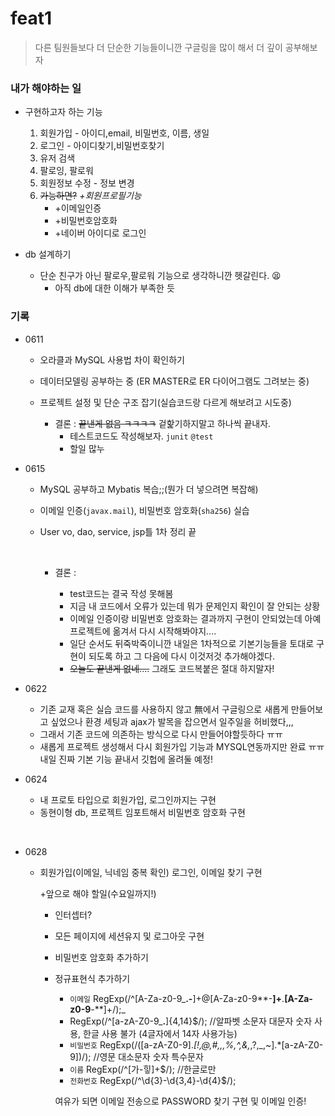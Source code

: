 # feat1

> 다른 팀원들보다 더 단순한 기능들이니깐 구글링을 많이 해서 더 깊이 공부해보자



### 내가 해야하는 일



* 구현하고자 하는 기능 
  1. 회원가입 - 아이디,email, 비밀번호, 이름, 생일  
  2. 로그인 - 아이디찾기,비밀번호찾기
  3. 유저 검색 
  4. 팔로잉, 팔로워 
  5. 회원정보 수정 - 정보 변경 
  6. ~~가능하면?~~ *+회원프로필기능* 
     * +이메일인증
     * +비밀번호암호화
     * +네이버 아이디로 로그인



* db 설계하기
  * 단순 친구가 아닌 팔로우,팔로워 기능으로 생각하니깐 헷갈린다. :tired_face:
    * 아직 db에 대한 이해가 부족한 듯 



### 기록

* 0611
  * 오라클과  MySQL 사용법 차이 확인하기 

  * 데이터모델링 공부하는 중 (ER MASTER로 ER 다이어그램도 그려보는 중)

  * 프로젝트 설정 및 단순 구조 잡기(실습코드랑 다르게 해보려고 시도중) 

    

    * 결론 : ~~끝낸게 없음 ㅋㅋㅋㅋ~~ 겉핥기하지말고 하나씩 끝내자. 
      * 테스트코드도 작성해보자. `junit` `@test` 
      * 할일 많누

* 0615

  * MySQL 공부하고 Mybatis 복습;;(뭔가 더 넣으려면 복잡해)

  * 이메일 인증(`javax.mail`), 비밀번호 암호화(`sha256`) 실습

  * User vo, dao, service, jsp틀 1차 정리 끝 

    ​		

    * 결론 : 

      * test코드는 결국 작성 못해봄
      * 지금 내 코드에서 오류가 있는데 뭐가 문제인지 확인이 잘 안되는 상황
      * 이메일 인증이랑 비밀번호 암호화는 결과까지 구현이 안되었는데 아예 프로젝트에 옮겨서 다시 시작해봐야지.... 
      * 일단 순서도 뒤죽박죽이니깐 내일은 1차적으로 기본기능들을 토대로 구현이 되도록 하고 그 다음에 다시 이것저것 추가해야겠다.
      * ~~오늘도 끝낸게 없네....~~ 그래도 코드복붙은 절대 하지말자! 



* 0622 
  * 기존 교재 혹은 실습 코드를 사용하지 않고 無에서 구글링으로 새롭게 만들어보고 싶었으나 환경 세팅과 ajax가 발목을 잡으면서 일주일을 허비했다,,, 
  * 그래서 기존 코드에 의존하는 방식으로 다시 만들어야할듯하다 ㅠㅠ
  * 새롭게 프로젝트 생성해서 다시 회원가입 기능과 MYSQL연동까지만 완료 ㅠㅠ 내일 진짜 기본 기능 끝내서 깃헙에 올려둘 예정!

* 0624 
  * 내 프로토 타입으로 회원가입, 로그인까지는 구현
  * 동현이형 db, 프로젝트 임포트해서 비밀번호 암호화 구현
  
    
  
  

​	

* 0628

  * 회원가입(이메일, 닉네임 중복 확인) 로그인, 이메일 찾기 구현 

    

    +앞으로 해야 할일(수요일까지!)

    * 인터셉터?

    * 모든 페이지에 세션유지 및 로그아웃 구현

    * 비밀번호 암호화 추가하기 

    * 정규표현식 추가하기

      * `이메일` RegExp(/^[A-Za-z0-9_**\.\-**]+@[A-Za-z0-9**\-**]+**\.**[A-Za-z0-9**\-**]+/);_
      *  RegExp(/^[a-zA-Z0-9_**\.**]{4,14}$/); //알파벳 소문자 대문자 숫자 사용, 한글 사용 불가 (4글자에서 14자 사용가능)
      * `비밀번호`  RegExp(/([a-zA-Z0-9].*[!,@,#,$,%,^,&,*,?,_,~]);([!,@,#,$,%,^,&,*,?,_,~].*[a-zA-Z0-9])/); //영문 대소문자 숫자 특수문자 
      * `이름`  RegExp(/^[가-힣]+$/); //한글로만
      * `전화번호`  RegExp(/^\d{3}-\d{3,4}-\d{4}$/);

      

      

      여유가 되면 이메일 전송으로 PASSWORD 찾기 구현 및 이메일 인증!

      







